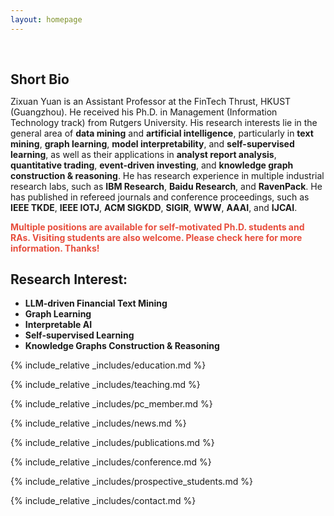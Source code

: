 ```yaml
---
layout: homepage
---
```


<h1 id="about-me"></h1>

<h2 style="margin: 60px 0px 10px;">Short Bio</h2>

Zixuan Yuan is an Assistant Professor at the FinTech Thrust, HKUST (Guangzhou). He received his Ph.D. in Management (Information Technology track) from Rutgers University. His research interests lie in the general area of **data mining** and **artificial intelligence**, particularly in **text mining**, **graph learning**, **model interpretability**, and **self-supervised learning**, as well as their applications in **analyst report analysis**, **quantitative trading**, **event-driven investing**, and **knowledge graph construction & reasoning**. He has research experience in multiple industrial research labs, such as **IBM Research**, **Baidu Research**, and **RavenPack**. He has published in refereed journals and conference proceedings, such as **IEEE TKDE**, **IEEE IOTJ**, **ACM SIGKDD**, **SIGIR**, **WWW**, **AAAI**, and **IJCAI**.

**<span style="color:#e74d3c">Multiple positions are available for self-motivated Ph.D. students and RAs. Visiting students are also welcome. Please check here for more information. Thanks!</span>**

## Research Interest:

- **LLM-driven Financial Text Mining**
- **Graph Learning**
- **Interpretable AI**
- **Self-supervised Learning**
- **Knowledge Graphs Construction & Reasoning**

{% include_relative _includes/education.md %}

{% include_relative _includes/teaching.md %}

{% include_relative _includes/pc_member.md %}

{% include_relative _includes/news.md %}

{% include_relative _includes/publications.md %}

{% include_relative _includes/conference.md %}

{% include_relative _includes/prospective_students.md %}

{% include_relative _includes/contact.md %}
